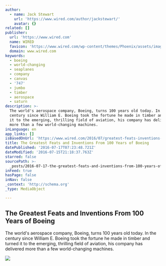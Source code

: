 ```yaml
---
author:
  - name: Jack Stewart
    url: 'https://www.wired.com/author/jackstewart/'
    avatar: {}
related: []
publisher:
  url: 'https://www.wired.com'
  name: WIRED
  favicon: 'https://www.wired.com/wp-content/themes/Phoenix/assets/images/favicon.ico'
  domain: www.wired.com
keywords:
  - boeing
  - world-changing
  - seaplanes
  - company
  - canvas
  - '747'
  - jumbo
  - timber
  - aerospace
  - saturn
description: >-
  The world's aerospace company, Boeing, turns 100 years old today. In the
  century since William E. Boeing took the fortune he made in timber and turned
  it to the emerging, thrilling field of aviation, his company has delivered
  more than a few world-changing machines.
inLanguage: en
app_links: []
isBasedOnUrl: 'https://www.wired.com/2016/07/greatest-feats-inventions-100-years-boeing/'
title: The Greatest Feats and Inventions From 100 Years of Boeing
datePublished: '2016-07-17T07:23:48.721Z'
dateModified: '2016-07-15T21:18:37.763Z'
starred: false
sourcePath: >-
  _posts/2016-07-17-the-greatest-feats-and-inventions-from-100-years-of-boeing.md
inFeed: true
hasPage: false
inNav: false
_context: 'http://schema.org'
_type: MediaObject

---
```

<article style=""><h1>The Greatest Feats and Inventions From 100 Years of Boeing</h1><p>The world's aerospace company, Boeing, turns 100 years old today. In the century since William E. Boeing took the fortune he made in timber and turned it to the emerging, thrilling field of aviation, his company has delivered more than a few world-changing machines.</p><img src="https://www.wired.com/wp-content/uploads/2016/07/747-factory-1036x630-e1468432836548.jpg" /></article>